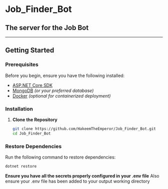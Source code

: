 # Job_Finder_Bot

## The server for the Job Bot

---

## **Getting Started**

### **Prerequisites**

Before you begin, ensure you have the following installed:

- [ASP.NET Core SDK](https://dotnet.microsoft.com/download)
- [MongoDB](https://www.mongodb.com/try/download/community) _(or your preferred database)_
- [Docker](https://www.docker.com/) _(optional for containerized deployment)_

### **Installation**

1. **Clone the Repository**
   ```bash
   git clone https://github.com/HakeemTheEmperor/Job_Finder_Bot.git
   cd Job_Finder_Bot
   ```

### Restore Dependencies

Run the following command to restore dependencies:

```bash
dotnet restore
```

**Ensure you have all the secrets properly configured in your .env file**
Also ensure your .env file has been added to your output working directory
